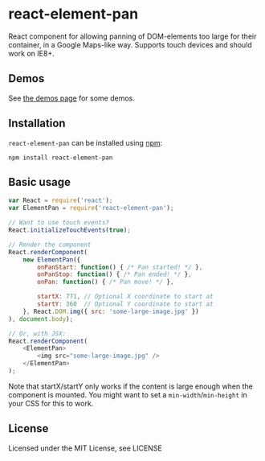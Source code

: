 # react-element-pan
React component for allowing panning of DOM-elements too large for their container, in a Google Maps-like way. Supports touch devices and should work on IE8+.

## Demos
See [the demos page](http://rexxars.github.io/react-element-pan/) for some demos.

## Installation
`react-element-pan` can be installed using [npm](https://npmjs.org/):

```
npm install react-element-pan
```

## Basic usage

```javascript
var React = require('react');
var ElementPan = require('react-element-pan');

// Want to use touch events?
React.initializeTouchEvents(true);

// Render the component
React.renderComponent(
    new ElementPan({
        onPanStart: function() { /* Pan started! */ },
        onPanStop: function() { /* Pan ended! */ },
        onPan: function() { /* Pan move! */ },

        startX: 771, // Optional X coordinate to start at
        startY: 360  // Optional Y coordinate to start at
    }, React.DOM.img({ src: 'some-large-image.jpg' })
), document.body);

// Or, with JSX:
React.renderComponent(
    <ElementPan>
        <img src="some-large-image.jpg" />
    </ElementPan>
);
```

Note that startX/startY only works if the content is large enough when the component is mounted. You might want to set a `min-width`/`min-height` in your CSS for this to work.

## License
Licensed under the MIT License, see LICENSE